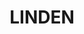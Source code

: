 ---
lastmod: '2025-04-06T06:05:20+00:00'
latitude: -33.728545
layout: suburb
longitude: 150.484549
postcode: '2778'
state: NSW
title: LINDEN
url: /nsw/linden/
---